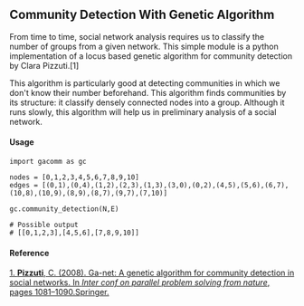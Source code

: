## Community Detection With Genetic Algorithm

From time to time, social network analysis requires us to classify the number of groups from a given network. This simple module is a python implementation of a locus based genetic algorithm for community detection by Clara Pizzuti.[1] 

This algorithm is particularly good at detecting communities in which we don't know their number beforehand. This algorithm finds communities by its structure: it classify densely connected nodes into a group. Although it runs slowly, this algorithm will help us in preliminary analysis of a social network. 

#### Usage

```
import gacomm as gc

nodes = [0,1,2,3,4,5,6,7,8,9,10]
edges = [(0,1),(0,4),(1,2),(2,3),(1,3),(3,0),(0,2),(4,5),(5,6),(6,7),(10,8),(10,9),(8,9),(8,7),(9,7),(7,10)]

gc.community_detection(N,E)

# Possible output
# [[0,1,2,3],[4,5,6],[7,8,9,10]]

```

#### Reference

[1. **Pizzuti**, C. (2008). Ga-net: A genetic algorithm for community detection in social networks. In *Inter conf on parallel problem solving from nature*, pages 1081–1090.Springer.](https://www.researchgate.net/publication/220701568_GA-Net_A_Genetic_Algorithm_for_Community_Detection_in_Social_Networks)